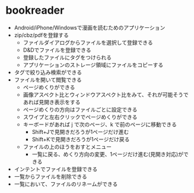 # bookreader
- Android/iPhone/Windowsで漫画を読むためのアプリケーション
- zip/cbz/pdfを登録する
  - ファイルダイアログからファイルを選択して登録できる
  - D&Dでファイルを登録できる
  - 登録したファイルにタグをつけられる
  - アプリケーションのストレージ領域にファイルをコピーする
- タグで絞り込み検索ができる
- ファイルを開いて閲覧できる
  - ページめくりができる
  - 画像アスペクト比とウィンドウアスペクト比をみて、それが可能そうであれば見開き表示をする
  - ページめくりの方向はファイルごとに設定できる
  - スワイプと左右クリックでページめくりができる
  - キーボードがあれば j で次のページ、k で前のページに移動できる
    - Shift+Jで見開きだろうが1ページだけ進む
    - Shift+Kで見開きだろうが1ページだけ戻る
  - ファイルの上のほうをおすとメニュー
    - 一覧に戻る、めくり方向の変更、1ページだけ進む(見開き対応)ができる
- インテントでファイルを登録できる
- 一覧からファイルを削除できる
- 一覧において、ファイルのリネームができる